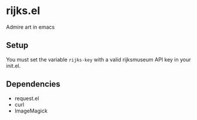 # rijks.el
Admire art in emacs

## Setup

You must set the variable `rijks-key` with a valid rijksmuseum API key in your init.el.

## Dependencies

- request.el
- curl
- ImageMagick
